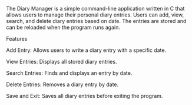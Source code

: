 The Diary Manager is a simple command-line application written in C that allows users to manage their personal diary entries. Users can add, view, search, and delete diary entries based on date. The entries are stored and can be reloaded when the program runs again.

Features

Add Entry: Allows users to write a diary entry with a specific date.

View Entries: Displays all stored diary entries.

Search Entries: Finds and displays an entry by date.

Delete Entries: Removes a diary entry by date.

Save and Exit: Saves all diary entries before exiting the program.
